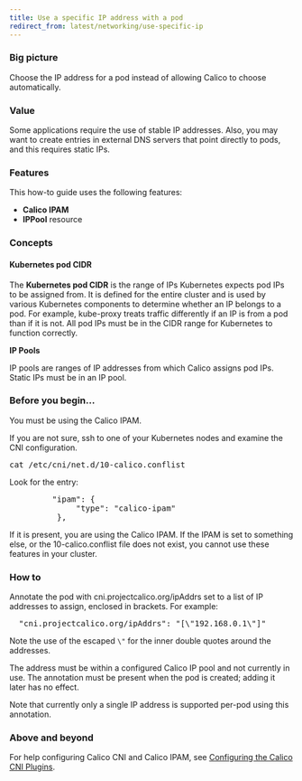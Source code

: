 ```yaml
---
title: Use a specific IP address with a pod
redirect_from: latest/networking/use-specific-ip
---
```


### Big picture

Choose the IP address for a pod instead of allowing Calico to choose automatically.

### Value

Some applications require the use of stable IP addresses. Also, you may want to create entries in external DNS servers that point directly to pods, and this requires static IPs.

### Features

This how-to guide uses the following features: 

- **Calico IPAM**
- **IPPool** resource


### Concepts

#### Kubernetes pod CIDR

The **Kubernetes pod CIDR** is the range of IPs Kubernetes expects pod IPs to be assigned from.  It is defined for the entire cluster and is used by various Kubernetes components to determine whether an IP belongs to a pod. For example, kube-proxy treats traffic differently if an IP is from a pod than if it is not. All pod IPs must be in the CIDR range for Kubernetes to function correctly.

**IP Pools**

IP pools are ranges of IP addresses from which Calico assigns pod IPs. Static IPs must be in an IP pool.

### Before you begin...

You must be using the Calico IPAM.

If you are not sure, ssh to one of your Kubernetes nodes and examine the CNI configuration.

<pre>
cat /etc/cni/net.d/10-calico.conflist
</pre>

Look for the entry:

<pre>
         "ipam": {
              "type": "calico-ipam"
          },
</pre>

If it is present, you are using the Calico IPAM. If the IPAM is set to something else, or the 10-calico.conflist file does not exist, you cannot use these features in your cluster.

### How to

Annotate the pod with cni.projectcalico.org/ipAddrs set to a list of IP addresses to assign, enclosed in brackets. For example:

<pre>
  "cni.projectcalico.org/ipAddrs": "[\"192.168.0.1\"]"
</pre>

Note the use of the escaped `\"` for the inner double quotes around the addresses.

The address must be within a configured Calico IP pool and not currently in use. The annotation must be present when the pod is created; adding it later has no effect.

Note that currently only a single IP address is supported per-pod using this annotation.

### Above and beyond

For help configuring Calico CNI and Calico IPAM, see [Configuring the Calico CNI Plugins]({{site.baseurl}}/{{page.version}}/reference/cni-plugin/configuration).
